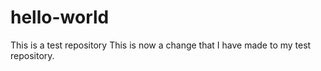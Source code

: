 # hello-world
This is a test repository
This is now a change that I have made to my test repository.
